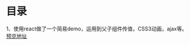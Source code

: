 # 目录

1、使用react做了一个简易demo，运用到父子组件传值，CSS3动画，ajax等。 [预览地址](https://skyblue-happy.github.io/react-demo/first-demo/index.html)

